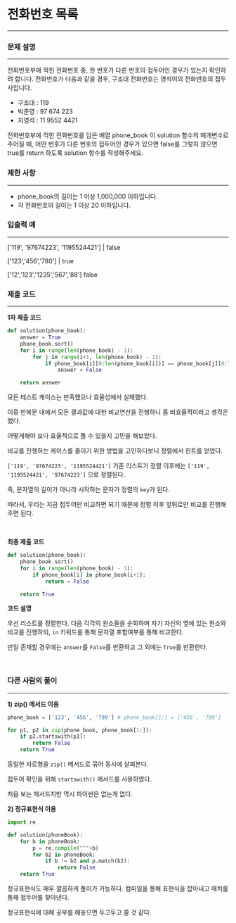 # 전화번호 목록

---



### 문제 설명

---

전화번호부에 적힌 전화번호 중, 한 번호가 다른 번호의 접두어인 경우가 있는지 확인하려 합니다.
전화번호가 다음과 같을 경우, 구조대 전화번호는 영석이의 전화번호의 접두사입니다.

- 구조대 : 119
- 박준영 : 97 674 223
- 지영석 : 11 9552 4421

전화번호부에 적힌 전화번호를 담은 배열 phone_book 이 solution 함수의 매개변수로 주어질 때, 어떤 번호가 다른 번호의 접두어인 경우가 있으면 false를 그렇지 않으면 true를 return 하도록 solution 함수를 작성해주세요.


### 제한 사항

---


- phone_book의 길이는 1 이상 1,000,000 이하입니다.
- 각 전화번호의 길이는 1 이상 20 이하입니다.


### 입출력 예

---

['119', '97674223', '1195524421']	| false

['123','456','780'] | true

['12','123','1235','567','88']	false



### 제출 코드

---

**1차 제출 코드**

```python
def solution(phone_book):
    answer = True
    phone_book.sort()
    for i in range(len(phone_book) - 1):
        for j in range(i+1, len(phone_book) - 1):
            if phone_book[i][0:len(phone_book[i])] == phone_book[j][0:len(phone_book[i])]:
                answer = False

    return answer

```

모든 테스트 케이스는 만족했으나 효율성에서 실패했다.

이중 반복문 내에서 모든 결과값에 대한 비교연산을 진행하니 좀 비효율적이라고 생각은 했다.

어떻게해야 보다 효율적으로 풀 수 있을지 고민을 해보았다.

비교를 진행하는 케이스를 줄이기 위한 방법을 고민하다보니 정렬에서 힌트를 얻었다.

`['119', '97674223', '1195524421']` 기존 리스트가 정렬 이후에는 `['119', '1195524421', '97674223']` 으로 정렬된다.

즉, 문자열의 길이가 아니라 시작하는 문자가 정렬의 `key`가 된다.

따라서, 우리는 지금 접두어만 비교하면 되기 때문에 정렬 이후 앞뒤로만 비교를 진행해주면 된다.

<br>

**최종 제출 코드**

```python
def solution(phone_book):
    phone_book.sort()
    for i in range(len(phone_book) - 1):
        if phone_book[i] in phone_book[i+1]:
            return = False

    return True
```

**코드 설명**

우선 리스트를 정렬한다.
다음 각각의 원소들을 순회하며 자기 자신의 옆에 있는 원소와 비교를 진행하되, `in` 키워드를 통해 문자열 포함여부를 통해 비교한다.

만일 존재할 경우에는 `answer`를 `False`를 반환하고 그 외에는 `True`를 반환한다.

<br>

### 다른 사람의 풀이
---

**1) zip() 메서드 이용**

```python
phone_book = ['123', '456', '789'] # phone_book[1:] = ['456', '789']

for p1, p2 in zip(phone_book, phone_book[1:]):
    if p2.startswith(p1):
        return False
    return True
```

동일한 자로형을 `zip()` 메서드로 묶어 동시에 살펴본다.

접두어 확인을 위해 `startswith()` 메서드를 사용하였다.

처음 보는 메서드지만 역시 파이썬은 없는게 없다.



**2) 정규표현식 이용**

```python
import re

def solution(phoneBook):
    for b in phoneBook:
        p = re.compile("^"+b)
        for b2 in phoneBook:
            if b != b2 and p.match(b2):
                return False
    return True
```

정규표현식도 매우 깔끔하게 풀이가 가능하다.
컴파일을 통해 표현식을 잡아내고 매치를 통해 접두어를 찾아낸다.

정규표현식에 대해 공부를 해놓으면 두고두고 쓸 것 같다.



